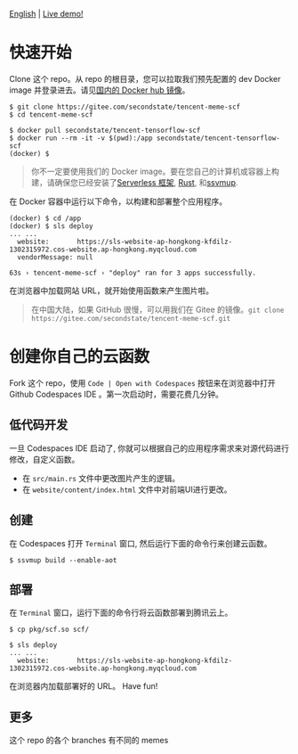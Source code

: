 [English](README-en.md) | [Live demo!](https://sls-website-ap-hongkong-hmtn9c-1302315972.cos-website.ap-hongkong.myqcloud.com/)

# 快速开始

Clone 这个 repo。从 repo 的根目录，您可以拉取我们预先配置的 dev Docker image 并登录进去。请见[国内的 Docker hub 镜像](https://yeasy.gitbook.io/docker_practice/install/mirror)。

```
$ git clone https://gitee.com/secondstate/tencent-meme-scf
$ cd tencent-meme-scf

$ docker pull secondstate/tencent-tensorflow-scf
$ docker run --rm -it -v $(pwd):/app secondstate/tencent-tensorflow-scf
(docker) $
```

> 你不一定要使用我们的 Docker image。要在您自己的计算机或容器上构建，请确保您已经安装了[Serverless 框架](https://www.serverless.com/framework/docs/providers/tencent/guide/installation/), [Rust](https://www.rust-lang.org/tools/install), 和[ssvmup](https://www.secondstate.io/articles/ssvmup/).

在 Docker 容器中运行以下命令，以构建和部署整个应用程序。

```
(docker) $ cd /app
(docker) $ sls deploy
... ...
  website:       https://sls-website-ap-hongkong-kfdilz-1302315972.cos-website.ap-hongkong.myqcloud.com
  vendorMessage: null

63s › tencent-meme-scf › "deploy" ran for 3 apps successfully.
```

在浏览器中加载网站 URL，就开始使用函数来产生图片啦。

> 在中国大陆，如果 GitHub 很慢，可以用我们在 Gitee 的镜像。`git clone https://gitee.com/secondstate/tencent-meme-scf.git`

# 创建你自己的云函数

Fork 这个 repo，使用 `Code | Open with Codespaces` 按钮来在浏览器中打开 Github Codespaces IDE 。第一次启动时，需要花费几分钟。 

## 低代码开发

一旦 Codespaces IDE 启动了, 你就可以根据自己的应用程序需求来对源代码进行修改，自定义函数。

* 在 `src/main.rs` 文件中更改图片产生的逻辑。
* 在 `website/content/index.html` 文件中对前端UI进行更改。

## 创建

在 Codespaces 打开 `Terminal` 窗口, 然后运行下面的命令行来创建云函数。

```
$ ssvmup build --enable-aot
```

## 部署

在 `Terminal` 窗口，运行下面的命令行将云函数部署到腾讯云上。

```
$ cp pkg/scf.so scf/

$ sls deploy
... ...
  website:       https://sls-website-ap-hongkong-kfdilz-1302315972.cos-website.ap-hongkong.myqcloud.com
```

在浏览器内加载部署好的 URL。 Have fun!

## 更多

这个 repo 的各个 branches 有不同的 memes
